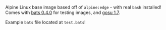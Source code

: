 Alpine Linux base image based off of `alpine:edge` - with real `bash` installed! Comes with [bats 0.4.0](https://github.com/sstephenson/bats) for testing images, and [gosu 1.7](https://github.com/tianon/gosu).

Example `bats` file located at `test.bats`!
